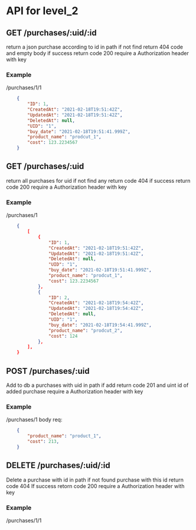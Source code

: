 # API for level_2

## GET /purchases/:uid/:id 
return a json purchase according to id in path
if not find return 404 code and empty body
if success return code 200
require a Authorization header with key
### Example
/purchases/1/1
```json
    {
        "ID": 1,
        "CreatedAt": "2021-02-18T19:51:42Z",
        "UpdatedAt": "2021-02-18T19:51:42Z",
        "DeletedAt": null,
        "UID": "1",
        "buy_date": "2021-02-18T19:51:41.999Z",
        "product_name": "prodcut_1",
        "cost": 123.2234567
    }
```
    
## GET /purchases/:uid
return all purchases for uid
if not find any return code 404
if success return code 200
require a Authorization header with key
### Example
/purchases/1
```json
    {
        [
            {
                "ID": 1,
                "CreatedAt": "2021-02-18T19:51:42Z",
                "UpdatedAt": "2021-02-18T19:51:42Z",
                "DeletedAt": null,
                "UID": "1",
                "buy_date": "2021-02-18T19:51:41.999Z",
                "product_name": "prodcut_1",
                "cost": 123.2234567
            },
            {
                "ID": 2,
                "CreatedAt": "2021-02-18T19:54:42Z",
                "UpdatedAt": "2021-02-18T19:54:42Z",
                "DeletedAt": null,
                "UID": "1",
                "buy_date": "2021-02-18T19:54:41.999Z",
                "product_name": "prodcut_2",
                "cost": 124
            },
        ],
    }
```
## POST /purchases/:uid
Add to db a purchases with uid in path
if add return code 201 and uint id of added purchase
require a Authorization header with key
### Example
/purchases/1
body req:
```json
    {
        "product_name": "product_1",
        "cost": 213,	
    }
```

## DELETE /purchases/:uid/:id
Delete a purchase with id in path
if not found purchase with this id return code 404
If success retorn code 200
require a Authorization header with key
### Example
/purchases/1/1